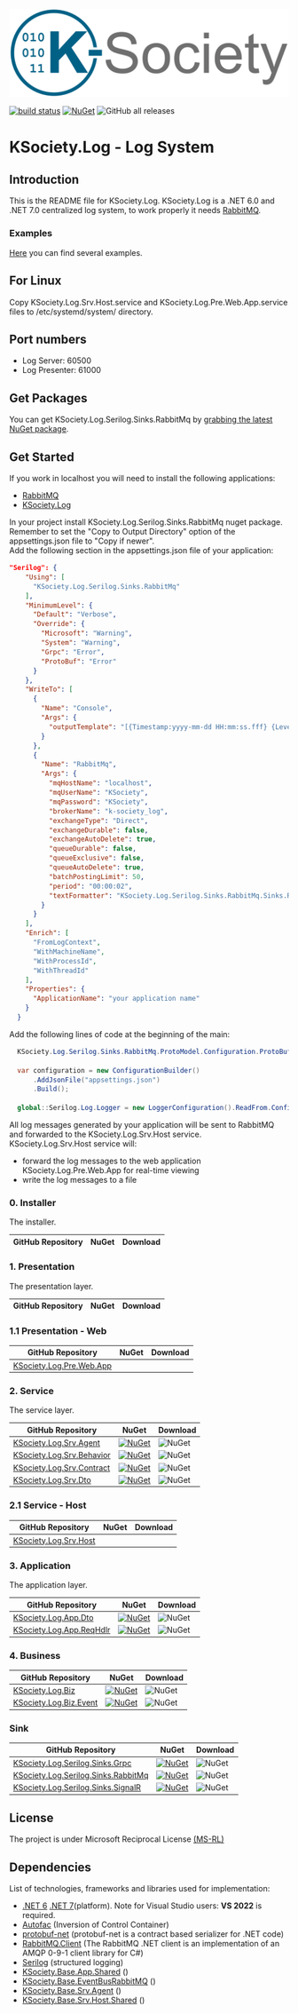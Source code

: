 [![Logo](https://github.com/K-Society/KSociety.Log/blob/master/docs/K-Society__Logo_vs-negative.png)](https://github.com/K-Society)

[![build status](https://img.shields.io/github/actions/workflow/status/K-Society/KSociety.Log/build.yml?branch=develop)](https://github.com/K-Society/KSociety.Log/actions/workflows/build.yml?query=branch%3Adevelop) [![NuGet](https://img.shields.io/nuget/v/KSociety.Log.Serilog.Sinks.RabbitMq)](https://www.nuget.org/profiles/K-Society)
![GitHub all releases](https://img.shields.io/github/downloads/K-Society/KSociety.Log/total)

# KSociety.Log - Log System

## Introduction

This is the README file for KSociety.Log.
KSociety.Log is a .NET 6.0 and .NET 7.0 centralized log system, to work properly it needs [RabbitMQ](https://github.com/K-Society/KSociety.RabbitMQ.Install/releases).

### Examples

[Here](https://github.com/K-Society/KSociety.Example) you can find several examples.

## For Linux
Copy KSociety.Log.Srv.Host.service and KSociety.Log.Pre.Web.App.service files to /etc/systemd/system/ directory.

## Port numbers
- Log Server: 60500
- Log Presenter: 61000

## Get Packages

You can get KSociety.Log.Serilog.Sinks.RabbitMq by [grabbing the latest NuGet package](https://www.nuget.org/packages/KSociety.Log.Serilog.Sinks.RabbitMq/).

## Get Started

If you work in localhost you will need to install the following applications:
- [RabbitMQ](https://github.com/K-Society/KSociety.RabbitMQ.Install/releases)
- [KSociety.Log](https://github.com/K-Society/KSociety.Log/releases)

In your project install KSociety.Log.Serilog.Sinks.RabbitMq nuget package.
Remember to set the "Copy to Output Directory" option of the appsettings.json file to "Copy if newer".\
Add the following section in the appsettings.json file of your application:

```json
"Serilog": {
    "Using": [
      "KSociety.Log.Serilog.Sinks.RabbitMq"
    ],
    "MinimumLevel": {
      "Default": "Verbose",
      "Override": {
        "Microsoft": "Warning",
        "System": "Warning",
        "Grpc": "Error",
        "ProtoBuf": "Error"
      }
    },
    "WriteTo": [
      {
        "Name": "Console",
        "Args": {
          "outputTemplate": "[{Timestamp:yyyy-mm-dd HH:mm:ss.fff} {Level:u3}] [{MachineName}] [{SourceContext}] {Message}{NewLine:1}{Exception:1}"
        }
      },
      {
        "Name": "RabbitMq",
        "Args": {
          "mqHostName": "localhost",
          "mqUserName": "KSociety",
          "mqPassword": "KSociety",
          "brokerName": "k-society_log",
          "exchangeType": "Direct",
          "exchangeDurable": false,
          "exchangeAutoDelete": true,
          "queueDurable": false,
          "queueExclusive": false,
          "queueAutoDelete": true,
          "batchPostingLimit": 50,
          "period": "00:00:02",
          "textFormatter": "KSociety.Log.Serilog.Sinks.RabbitMq.Sinks.RabbitMq.Output.LogEventFormatter, KSociety.Log.Serilog.Sinks.RabbitMq"
        }
      }
    ],
    "Enrich": [
      "FromLogContext",
      "WithMachineName",
      "WithProcessId",
      "WithThreadId"
    ],
    "Properties": {
      "ApplicationName": "your application name"
    }
  }
  ```
  Add the following lines of code at the beginning of the main:

  ```csharp
    KSociety.Log.Serilog.Sinks.RabbitMq.ProtoModel.Configuration.ProtoBufConfiguration();

    var configuration = new ConfigurationBuilder()
        .AddJsonFile("appsettings.json")
        .Build();

    global::Serilog.Log.Logger = new LoggerConfiguration().ReadFrom.Configuration(configuration).CreateLogger();
  ```

  All log messages generated by your application will be sent to RabbitMQ and forwarded to the KSociety.Log.Srv.Host service.\
  KSociety.Log.Srv.Host service will:
  - forward the log messages to the web application KSociety.Log.Pre.Web.App for real-time viewing
  - write the log messages to a file

### 0. Installer
The installer.

| GitHub Repository | NuGet | Download |
| ------------- | ------------- | ------------- |

### 1. Presentation
The presentation layer.

| GitHub Repository | NuGet | Download |
| ------------- | ------------- | ------------- |

### 1.1 Presentation - Web
| GitHub Repository | NuGet | Download |
| ------------- | ------------- | ------------- |
| [KSociety.Log.Pre.Web.App](https://github.com/K-Society/KSociety.Log/tree/master/src/01/01/Web/KSociety.Log.Pre.Web.App) |  |  |

### 2. Service 
The service layer.

| GitHub Repository | NuGet | Download |
| ------------- | ------------- | ------------- |
| [KSociety.Log.Srv.Agent](https://github.com/K-Society/KSociety.Log/tree/master/src/01/02/KSociety.Log.Srv.Agent) | [![NuGet](https://img.shields.io/nuget/v/KSociety.Log.Srv.Agent)](https://www.nuget.org/packages/KSociety.Log.Srv.Agent) | ![NuGet](https://img.shields.io/nuget/dt/KSociety.Log.Srv.Agent) |
| [KSociety.Log.Srv.Behavior](https://github.com/K-Society/KSociety.Log/tree/master/src/01/02/KSociety.Log.Srv.Behavior) | [![NuGet](https://img.shields.io/nuget/v/KSociety.Log.Srv.Behavior)](https://www.nuget.org/packages/KSociety.Log.Srv.Behavior) | ![NuGet](https://img.shields.io/nuget/dt/KSociety.Log.Srv.Behavior) |
| [KSociety.Log.Srv.Contract](https://github.com/K-Society/KSociety.Log/tree/master/src/01/02/KSociety.Log.Srv.Contract) | [![NuGet](https://img.shields.io/nuget/v/KSociety.Log.Srv.Contract)](https://www.nuget.org/packages/KSociety.Log.Srv.Contract) | ![NuGet](https://img.shields.io/nuget/dt/KSociety.Log.Srv.Contract) |
| [KSociety.Log.Srv.Dto](https://github.com/K-Society/KSociety.Log/tree/master/src/01/02/KSociety.Log.Srv.Dto) | [![NuGet](https://img.shields.io/nuget/v/KSociety.Log.Srv.Dto)](https://www.nuget.org/packages/KSociety.Log.Srv.Dto) | ![NuGet](https://img.shields.io/nuget/dt/KSociety.Log.Srv.Dto) |

### 2.1 Service - Host

| GitHub Repository | NuGet | Download |
| ------------- | ------------- | ------------- |
| [KSociety.Log.Srv.Host](https://github.com/K-Society/KSociety.Log/tree/master/src/01/02/Host/KSociety.Log.Srv.Host) |  |  |

### 3. Application
The application layer.

| GitHub Repository | NuGet | Download |
| ------------- | ------------- | ------------- |
| [KSociety.Log.App.Dto](https://github.com/K-Society/KSociety.Log/tree/master/src/01/03/KSociety.Log.App.Dto) | [![NuGet](https://img.shields.io/nuget/v/KSociety.Log.App.Dto)](https://www.nuget.org/packages/KSociety.Log.App.Dto) | ![NuGet](https://img.shields.io/nuget/dt/KSociety.Log.App.Dto) |
| [KSociety.Log.App.ReqHdlr](https://github.com/K-Society/KSociety.Log/tree/master/src/01/03/KSociety.Log.App.ReqHdlr) | [![NuGet](https://img.shields.io/nuget/v/KSociety.Log.App.ReqHdlr)](https://www.nuget.org/packages/KSociety.Log.App.ReqHdlr) | ![NuGet](https://img.shields.io/nuget/dt/KSociety.Log.App.ReqHdlr) |

### 4. Business
| GitHub Repository | NuGet | Download |
| ------------- | ------------- | ------------- |
| [KSociety.Log.Biz](https://github.com/K-Society/KSociety.Log/tree/master/src/01/04/KSociety.Log.Biz) | [![NuGet](https://img.shields.io/nuget/v/KSociety.Log.Biz)](https://www.nuget.org/packages/KSociety.Log.Biz) | ![NuGet](https://img.shields.io/nuget/dt/KSociety.Log.Biz) |
| [KSociety.Log.Biz.Event](https://github.com/K-Society/KSociety.Log/tree/master/src/01/04/KSociety.Log.Biz.Event) | [![NuGet](https://img.shields.io/nuget/v/KSociety.Log.Biz.Event)](https://www.nuget.org/packages/KSociety.Log.Biz.Event) | ![NuGet](https://img.shields.io/nuget/dt/KSociety.Log.Biz.Event) |

### Sink
| GitHub Repository | NuGet | Download |
| ------------- | ------------- | ------------- |
| [KSociety.Log.Serilog.Sinks.Grpc](https://github.com/K-Society/KSociety.Log/tree/master/src/01/Sink/KSociety.Log.Serilog.Sinks.Grpc) | [![NuGet](https://img.shields.io/nuget/v/KSociety.Log.Serilog.Sinks.Grpc)](https://www.nuget.org/packages/KSociety.Log.Serilog.Sinks.Grpc) | ![NuGet](https://img.shields.io/nuget/dt/KSociety.Log.Serilog.Sinks.Grpc) |
| [KSociety.Log.Serilog.Sinks.RabbitMq](https://github.com/K-Society/KSociety.Log/tree/master/src/01/Sink/KSociety.Log.Serilog.Sinks.RabbitMq) | [![NuGet](https://img.shields.io/nuget/v/KSociety.Log.Serilog.Sinks.RabbitMq)](https://www.nuget.org/packages/KSociety.Log.Serilog.Sinks.RabbitMq) | ![NuGet](https://img.shields.io/nuget/dt/KSociety.Log.Serilog.Sinks.RabbitMq) |
| [KSociety.Log.Serilog.Sinks.SignalR](https://github.com/K-Society/KSociety.Log/tree/master/src/01/Sink/KSociety.Log.Serilog.Sinks.SignalR) | [![NuGet](https://img.shields.io/nuget/v/KSociety.Log.Serilog.Sinks.SignalR)](https://www.nuget.org/packages/KSociety.Log.Serilog.Sinks.SignalR) | ![NuGet](https://img.shields.io/nuget/dt/KSociety.Log.Serilog.Sinks.SignalR) |

## License
The project is under Microsoft Reciprocal License [(MS-RL)](http://www.opensource.org/licenses/MS-RL)

## Dependencies

List of technologies, frameworks and libraries used for implementation:

- [.NET 6](https://dotnet.microsoft.com/download/dotnet/6.0) [.NET 7](https://dotnet.microsoft.com/download/dotnet/7.0)(platform). Note for Visual Studio users: **VS 2022** is required.
- [Autofac](https://autofac.org/) (Inversion of Control Container)
- [protobuf-net](https://github.com/protobuf-net/protobuf-net) (protobuf-net is a contract based serializer for .NET code)
- [RabbitMQ.Client](https://www.rabbitmq.com/dotnet.html) (The RabbitMQ .NET client is an implementation of an AMQP 0-9-1 client library for C#)
- [Serilog](https://serilog.net/) (structured logging)
- [KSociety.Base.App.Shared](https://github.com/K-Society/KSociety.Base/tree/master/src/01/03/KSociety.Base.App.Shared) ()
- [KSociety.Base.EventBusRabbitMQ](https://github.com/K-Society/KSociety.Base/tree/master/src/01/KSocietyBaseEventBus/KSociety.Base.EventBusRabbitMQ) ()
- [KSociety.Base.Srv.Agent](https://github.com/K-Society/KSociety.Base/tree/master/src/01/02/KSociety.Base.Srv.Agent) ()
- [KSociety.Base.Srv.Host.Shared](https://github.com/K-Society/KSociety.Base/tree/master/src/01/02/KSociety.Base.Srv.Shared) ()
